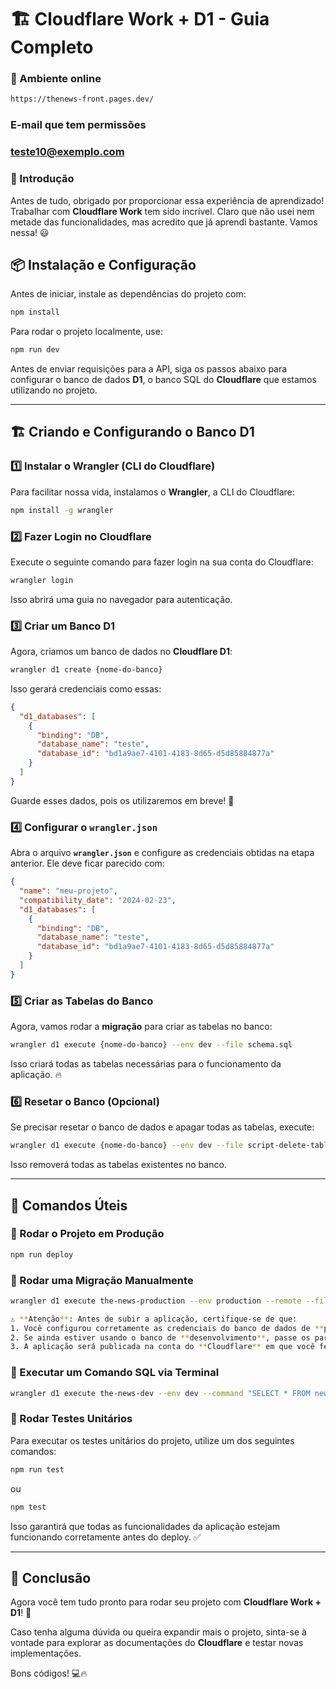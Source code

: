 # 🏗️ Cloudflare Work + D1 - Guia Completo

### 🚀 Ambiente online
```sh
https://thenews-front.pages.dev/
```
### E-mail que tem permissões
### teste10@exemplo.com

### 🚀 Introdução

Antes de tudo, obrigado por proporcionar essa experiência de aprendizado! Trabalhar com **Cloudflare Work** tem sido incrível. Claro que não usei nem metade das funcionalidades, mas acredito que já aprendi bastante. Vamos nessa! 😃

## 📦 Instalação e Configuração

Antes de iniciar, instale as dependências do projeto com:

```sh
npm install
```

Para rodar o projeto localmente, use:

```sh
npm run dev
```

Antes de enviar requisições para a API, siga os passos abaixo para configurar o banco de dados **D1**, o banco SQL do **Cloudflare** que estamos utilizando no projeto.

---

## 🏗️ Criando e Configurando o Banco D1

### 1️⃣ Instalar o Wrangler (CLI do Cloudflare)

Para facilitar nossa vida, instalamos o **Wrangler**, a CLI do Cloudflare:

```sh
npm install -g wrangler
```

### 2️⃣ Fazer Login no Cloudflare

Execute o seguinte comando para fazer login na sua conta do Cloudflare:

```sh
wrangler login
```

Isso abrirá uma guia no navegador para autenticação.

### 3️⃣ Criar um Banco D1

Agora, criamos um banco de dados no **Cloudflare D1**:

```sh
wrangler d1 create {nome-do-banco}
```

Isso gerará credenciais como essas:

```json
{
  "d1_databases": [
    {
      "binding": "DB",
      "database_name": "teste",
      "database_id": "bd1a9ae7-4101-4183-8d65-d5d85884877a"
    }
  ]
}
```

Guarde esses dados, pois os utilizaremos em breve! 🎯

### 4️⃣ Configurar o `wrangler.json`

Abra o arquivo **`wrangler.json`** e configure as credenciais obtidas na etapa anterior. Ele deve ficar parecido com:

```json
{
  "name": "meu-projeto",
  "compatibility_date": "2024-02-23",
  "d1_databases": [
    {
      "binding": "DB",
      "database_name": "teste",
      "database_id": "bd1a9ae7-4101-4183-8d65-d5d85884877a"
    }
  ]
}
```

### 5️⃣ Criar as Tabelas do Banco

Agora, vamos rodar a **migração** para criar as tabelas no banco:

```sh
wrangler d1 execute {nome-do-banco} --env dev --file schema.sql
```

Isso criará todas as tabelas necessárias para o funcionamento da aplicação. 🔥

### 6️⃣ Resetar o Banco (Opcional)

Se precisar resetar o banco de dados e apagar todas as tabelas, execute:

```sh
wrangler d1 execute {nome-do-banco} --env dev --file script-delete-tables.sql
```

Isso removerá todas as tabelas existentes no banco.

---

## 🚀 Comandos Úteis

### 📌 Rodar o Projeto em Produção

```sh
npm run deploy
```

### 📌 Rodar uma Migração Manualmente

```sh
wrangler d1 execute the-news-production --env production --remote --file dump.sql

⚠️ **Atenção**: Antes de subir a aplicação, certifique-se de que:
1. Você configurou corretamente as credenciais do banco de dados de **produção** em `wrangler.json`.
2. Se ainda estiver usando o banco de **desenvolvimento**, passe os parâmetros adequados ou altere o ambiente para `production`.
3. A aplicação será publicada na conta do **Cloudflare** em que você fez login na primeira etapa (`wrangler login`).
```

### 📌 Executar um Comando SQL via Terminal

```sh
wrangler d1 execute the-news-dev --env dev --command "SELECT * FROM newsLetter_openings WHERE user_id = ? ORDER BY id DESC;"
```

### 📌 Rodar Testes Unitários

Para executar os testes unitários do projeto, utilize um dos seguintes comandos:

```sh
npm run test
```

ou

```sh
npm test
```

Isso garantirá que todas as funcionalidades da aplicação estejam funcionando corretamente antes do deploy. ✅

---

## 🎯 Conclusão

Agora você tem tudo pronto para rodar seu projeto com **Cloudflare Work + D1**! 🚀

Caso tenha alguma dúvida ou queira expandir mais o projeto, sinta-se à vontade para explorar as documentações do **Cloudflare** e testar novas implementações.

Bons códigos! 💻🔥

